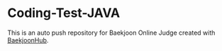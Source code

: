 # Coding-Test-JAVA
This is an auto push repository for Baekjoon Online Judge created with [BaekjoonHub](https://github.com/BaekjoonHub/BaekjoonHub).

